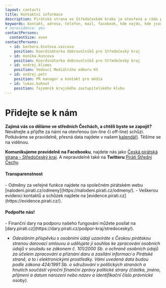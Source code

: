 ```yaml
---
layout: contacts
title: Kontaktní informace
description: Pirátská strana ve Středočeském krako je otevřená a ráda přivítá nové členy, registrované příznivce dobrovolníky a odpoví na vaše dotazy
keywords: kontakt, adresa, telefon, mail, facebook, kde najdu, kde jsou
# noresidence: yes
contactPersons:
  contentSize: even
contactPersons:
  - id: barbora.knotova.vaicova
    position: Koordinátorka dobrovolníků pro Středočeský kraj
  - id: monika.kuncova
    position: Koordinátorka dobrovolníků pro Středočeský kraj
  - id: ondrej.klimes
    position: Vedoucí Mediálního odboru KS
  - id: ondrej.petr
    position: PR manager a kontakt pro média
  - id: lukas.kohout
    position: Tajemník krajského zastupitelského klubu
---
```

 <h1>Přidejte se k nám</h1>

**Zajímá vás co děláme ve středních Čechách, a chtěli byste se zapojit?** Neváhejte a přijďte za námi na otevřenou (on-line či off-line) schůzi. Potkáváme se pravidelně, přesná data najdete v našem <a href="{{site.calendar.page}}">kalendáři</a>. Těšíme se na viděnou.

**Komunikujeme pravidelně na Facebooku**, najdete nás jako [Česká pirátská strana - Středočeský kraj](https://www.facebook.com/PiratiStredniCechy).
A nepravidelně také na **Twitteru** [Piráti Střední Čechy](https://twitter.com/pirati_sck).

<h4>Transparenstnost</h4>
- Odměny za veřejné funkce najdete na společném pirátském webu [nalodeni.pirati.cz/odmeny](https://nalodeni.pirati.cz/odmeny/).
- Veškerou evidenci kontaktů a schůzek najdete na [evidence.pirati.cz](https://evidence.pirati.cz/).

<h4>Podpořte nás!</h4>
- Finanční dary na podporu našeho fungování můžete posílat na [dary.pirati.cz](https://dary.pirati.cz/podpor-kraj/stredocesky/).

- *Odesláním příspěvku s osobními údaji uzavíráte s Českou pirátskou stranou darovací smlouvu a udělujete jí souhlas ke zpracování osobních údajů v souladu se zákonem č. 101/2000 Sb. o ochraně osobních údajů za účelem zpracování a přiznání daru a zasílání informací o Pirátské straně, a to i elektronickými prostředky. Vámi uvedená data budou podle zákona 424/1991 Sb. o sdružování v politických stranách a hnutích součástí výroční finanční zprávy politické strany (částka, jméno, příjmení a datum narození nebo název a identifikační číslo právnické osoby).*
